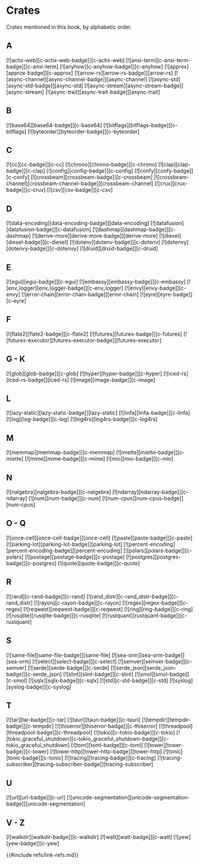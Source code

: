 # Crates

Crates mentioned in this book, by alphabetic order.

## A

[![actix-web][c-actix-web-badge]][c-actix-web]  [![ansi-term][c-ansi-term-badge]][c-ansi-term]  [![anyhow][c-anyhow-badge]][c-anyhow]  [![approx][approx-badge]][c-approx]  [![arrow-rs][arrow-rs-badge]][arrow-rs]  [![async-channel][async-channel-badge]][async-channel]  [![async-std][async-std-badge]][async-std]  [![async-stream][async-stream-badge]][async-stream]  [![async-trait][async-trait-badge]][async-trait]

## B

[![base64][base64-badge]][c-base64]  [![bitflags][bitflags-badge]][c-bitflags]  [![byteorder][byteorder-badge]][c-byteorder]

## C

[![cc][cc-badge]][c-cc]  [![chrono][chrono-badge]][c-chrono]  [![clap][clap-badge]][c-clap]  [![config][config-badge]][c-config]  [![confy][confy-badge]][c-confy]  [![crossbeam][crossbeam-badge]][c-crossbeam]  [![crossbeam-channel][crossbeam-channel-badge]][crossbeam-channel]  [![crux][crux-badge]][c-crux]  [![csv][csv-badge]][c-csv]

## D

[![data-encoding][data-encoding-badge]][data-encoding]  [![datafusion][datafusion-badge]][c-datafusion]  [![dashmap][dashmap-badge]][c-dashmap]  [![derive-more][derive-more-badge]][derive-more]  [![diesel][diesel-badge]][c-diesel]  [![dotenv][dotenv-badge]][c-dotenv]  [![dotenvy][dotenvy-badge]][c-dotenvy]  [![druid][druid-badge]][c-druid]

## E

[![egui][egui-badge]][c-egui]  [![embassy][embassy-badge]][c-embassy]  [![env_logger][env_logger-badge]][c-env_logger]  [![envy][envy-badge]][c-envy]  [![error-chain][error-chain-badge]][error-chain]  [![eyre][eyre-badge]][c-eyre]

## F

[![flate2][flate2-badge]][c-flate2]  [![futures][futures-badge]][c-futures]  [![futures-executor][futures-executor-badge]][futures-executor]

## G - K

[![glob][glob-badge]][c-glob]  [![hyper][hyper-badge]][c-hyper]  [![iced-rs][iced-rs-badge]][iced-rs]  [![image][image-badge]][c-image]

## L

[![lazy-static][lazy-static-badge]][lazy-static]  [![linfa][linfa-badge]][c-linfa]  [![log][log-badge]][c-log]  [![log4rs][log4rs-badge]][c-log4rs]

## M

[![memmap][memmap-badge]][c-memmap]  [![miette][miette-badge]][c-miette]  [![mime][mime-badge]][c-mime]  [![mio][mio-badge]][c-mio]

## N

[![nalgebra][nalgebra-badge]][c-nalgebra]  [![ndarray][ndarray-badge]][c-ndarray]  [![num][num-badge]][c-num]  [![num-cpus][num-cpus-badge]][num-cpus]

## O - Q

[![once-cell][once-cell-badge]][once-cell]  [![paste][paste-badge]][c-paste]  [![parking-lot][parking-lot-badge]][parking-lot]  [![percent-encoding][percent-encoding-badge]][percent-encoding]  [![polars][polars-badge]][c-polars]  [![postage][postage-badge]][c-postage]  [![postgres][postgres-badge]][c-postgres]  [![quote][quote-badge]][c-quote]

## R

[![rand][c-rand-badge]][c-rand]  [![rand_distr][c-rand_distr-badge]][c-rand_distr]  [![rayon][c-rayon-badge]][c-rayon]  [![regex][regex-badge]][c-regex]  [![reqwest][reqwest-badge]][c-reqwest]  [![ring][ring-badge]][c-ring]  [![rusqlite][rusqlite-badge]][c-rusqlite]  [![rustquant][rustquant-badge]][c-rustquant]

## S

[![same-file][same-file-badge]][same-file]  [![sea-orm][sea-orm-badge]][sea-orm]  [![select][select-badge]][c-select]  [![semver][semver-badge]][c-semver]  [![serde][serde-badge]][c-serde]  [![serde_json][serde_json-badge]][c-serde_json]  [![slint][slint-badge]][c-slint]  [![smol][smol-badge]][c-smol]  [![sqlx][sqlx-badge]][c-sqlx]  [![std][c-std-badge]][c-std]  [![syslog][syslog-badge]][c-syslog]

## T

[![tar][tar-badge]][c-tar]  [![tauri][tauri-badge]][c-tauri]  [![tempdir][tempdir-badge]][c-tempdir]  [![thiserror][thiserror-badge]][c-thiserror]  [![threadpool][threadpool-badge]][c-threadpool]  [![tokio][c-tokio-badge]][c-tokio]  [![tokio_graceful_shutdown][c-tokio_graceful_shutdown-badge]][c-tokio_graceful_shutdown]  [![toml][toml-badge]][c-toml]  [![tower][tower-badge]][c-tower]  [![tower-http][tower-http-badge]][tower-http]  [![tonic][tonic-badge]][c-tonic]  [![tracing][tracing-badge]][c-tracing]  [![tracing-subscriber][tracing-subscriber-badge]][tracing-subscriber]

## U

[![url][url-badge]][c-url]  [![unicode-segmentation][unicode-segmentation-badge]][unicode-segmentation]

## V - Z

[![walkdir][walkdir-badge]][c-walkdir]  [![watt][watt-badge]][c-watt]  [![yew][yew-badge]][c-yew]

{{#include refs/link-refs.md}}

